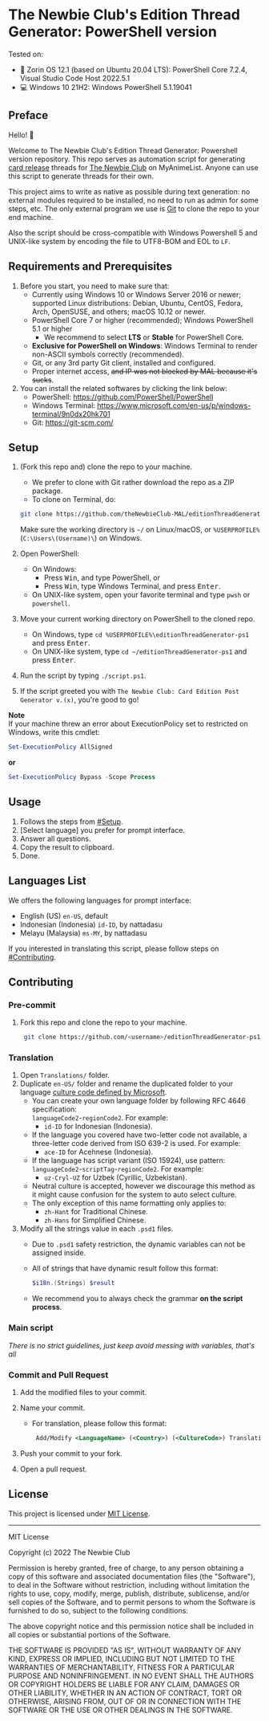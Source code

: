 <!-- markdownlint-disable MD033 MD034 MD036 -->

# The Newbie Club's Edition Thread Generator: PowerShell version

Tested on:

* :penguin: Zorin OS 12.1 (based on Ubuntu 20.04 LTS): PowerShell Core 7.2.4, Visual Studio Code Host 2022.5.1
* :computer: Windows 10 21H2: Windows PowerShell 5.1.19041

## Preface

Hello! :wave:

Welcome to The Newbie Club's Edition Thread Generator: Powershell version repository. This repo serves as automation script for generating [card release][cardFaq] threads for [The Newbie Club][tnc] on MyAnimeList. Anyone can use this script to generate threads for their own.

This project aims to write as native as possible during text generation: no external modules required to be installed, no need to run as admin for some steps, etc. The only external program we use is [Git][git] to clone the repo to your end machine.

Also the script should be cross-compatible with Windows Powershell 5 and UNIX-like system by encoding the file to UTF8-BOM and EOL to `LF`.

## Requirements and Prerequisites

1. Before you start, you need to make sure that:
   * Currently using Windows 10 or Windows Server 2016 or newer; supported Linux distributions: Debian, Ubuntu, CentOS, Fedora, Arch, OpenSUSE, and others; macOS 10.12 or newer.
   * PowerShell Core 7 or higher (recommended); Windows PowerShell 5.1 or higher
     * We recommend to select **LTS** or **Stable** for PowerShell Core.
   * **Exclusive for PowerShell on Windows**: Windows Terminal to render non-ASCII symbols correctly (recommended).
   * Git, or any 3rd party Git client, installed and configured.
   * Proper internet access, ~~and IP was not blocked by MAL because it's sucks~~.
2. You can install the related softwares by clicking the link below:
   * PowerShell: https://github.com/PowerShell/PowerShell
   * Windows Terminal: https://www.microsoft.com/en-us/p/windows-terminal/9n0dx20hk701
   * Git: https://git-scm.com/

## Setup

1. (Fork this repo and) clone the repo to your machine.
   * We prefer to clone with Git rather download the repo as a ZIP package.
   * To clone on Terminal, do:

    ```bash
    git clone https://github.com/theNewbieClub-MAL/editionThreadGenerator
    ```

     Make sure the working directory is `~/` on Linux/macOS, or `%USERPROFILE%` (`C:\Users\(Username)\`) on Windows.
2. Open PowerShell:
   * On Windows:
     * Press <kbd>Win</kbd>, and type PowerShell, or
     * Press <kbd>Win</kbd>, type Windows Terminal, and press <kbd>Enter</kbd>.
   * On UNIX-like system, open your favorite terminal and type `pwsh` or `powershell`.
3. Move your current working directory on PowerShell to the cloned repo.
   * On Windows, type `cd %USERPROFILE%\editionThreadGenerator-ps1` and press <kbd>Enter</kbd>.
   * On UNIX-like system, type `cd ~/editionThreadGenerator-ps1` and press <kbd>Enter</kbd>.
4. Run the script by typing `./script.ps1`.
5. If the script greeted you with `The Newbie Club: Card Edition Post Generator v.(x)`, you're good to go!

**Note**\
If your machine threw an error about ExecutionPolicy set to restricted on Windows, write this cmdlet:

```ps1
Set-ExecutionPolicy AllSigned
```

**or**

```ps1
Set-ExecutionPolicy Bypass -Scope Process
```

## Usage

1. Follows the steps from [#Setup](#setup).
2. [Select language] you prefer for prompt interface.
3. Answer all questions.
4. Copy the result to clipboard.
5. Done.

## Languages List

We offers the following languages for prompt interface:

* English (US) `en-US`, default
* Indonesian (Indonesia) `id-ID`, by nattadasu
* Melayu (Malaysia) `ms-MY`, by nattadasu

If you interested in translating this script, please follow steps on [#Contributing](#contributing).

## Contributing

### Pre-commit

1. Fork this repo and clone the repo to your machine.

   ```bash
    git clone https://github.com/<username>/editionThreadGenerator-ps1
    ```

### Translation

1. Open `Translations/` folder.
2. Duplicate `en-US/` folder and rename the duplicated folder to your language [culture code defined by Microsoft][cultureCode].
   * You can create your own language folder by following RFC 4646 specification:\
     `languageCode2`-`regionCode2`.
      For example:
      * `id-ID` for Indonesian (Indonesia).
   * If the language you covered have two-letter code not available, a three-letter code derived from ISO 639-2 is used.
      For example:
      * `ace-ID` for Acehnese (Indonesia).
   * If the language has script variant (ISO 15924), use pattern:\
      `languageCode2`-`scriptTag`-`regionCode2`.
      For example:
      * `uz-Cryl-UZ` for Uzbek (Cyrillic, Uzbekistan).
   * Neutral culture is accepted, however we discourage this method as it might cause confusion for the system to auto select culture.
   * The only exception of this name formatting only applies to:
     * `zh-Hant` for Traditional Chinese.
     * `zh-Hans` for Simplified Chinese.
3. Modify all the strings value in each `.psd1` files.
   * Due to `.psd1` safety restriction, the dynamic variables can not be assigned inside.
   * All of strings that have dynamic result follow this format:

     ```ps1
     $i18n.(Strings) $result
     ```

   * We recommend you to always check the grammar **on the script process**.

### Main script

*There is no strict guidelines, just keep avoid messing with variables, that's all*

### Commit and Pull Request

1. Add the modified files to your commit.
2. Name your commit.
   * For translation, please follow this format:

     ```xml
      Add/Modify <LanguageName> (<Country>) (<CultureCode>) Translation
      ```

3. Push your commit to your fork.
4. Open a pull request.

## License

This project is licensed under [MIT License][mit].

---

MIT License

Copyright (c) 2022 The Newbie Club

Permission is hereby granted, free of charge, to any person obtaining a copy
of this software and associated documentation files (the "Software"), to deal
in the Software without restriction, including without limitation the rights
to use, copy, modify, merge, publish, distribute, sublicense, and/or sell
copies of the Software, and to permit persons to whom the Software is
furnished to do so, subject to the following conditions:

The above copyright notice and this permission notice shall be included in all
copies or substantial portions of the Software.

THE SOFTWARE IS PROVIDED "AS IS", WITHOUT WARRANTY OF ANY KIND, EXPRESS OR
IMPLIED, INCLUDING BUT NOT LIMITED TO THE WARRANTIES OF MERCHANTABILITY,
FITNESS FOR A PARTICULAR PURPOSE AND NONINFRINGEMENT. IN NO EVENT SHALL THE
AUTHORS OR COPYRIGHT HOLDERS BE LIABLE FOR ANY CLAIM, DAMAGES OR OTHER
LIABILITY, WHETHER IN AN ACTION OF CONTRACT, TORT OR OTHERWISE, ARISING FROM,
OUT OF OR IN CONNECTION WITH THE SOFTWARE OR THE USE OR OTHER DEALINGS IN THE
SOFTWARE.


<!-- References -->
[cardFaq]: https://myanimelist.net/forum/?topicid=1983981
[cultureCode]: https://docs.microsoft.com/en-us/dotnet/api/system.globalization.cultureinfo?view=net-6.0#CultureNames
[git]: https://git-scm.com/
[mit]: LICENSE
[tnc]: https://myanimelist.net/clubs.php?cid=70668
